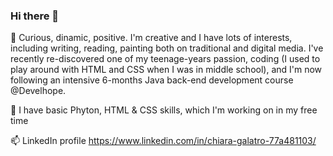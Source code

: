 ### Hi there 👋

🔭 Curious, dinamic, positive. I'm creative and I have lots of interests, including writing, reading, painting both on traditional and digital media. I've recently re-discovered one of my teenage-years passion, coding (I used to play around with HTML and CSS when I was in middle school), and I'm now following an intensive 6-months Java back-end development course @Develhope.

🌱 I have basic Phyton, HTML & CSS skills, which I'm working on in my free time

📫 LinkedIn profile https://www.linkedin.com/in/chiara-galatro-77a481103/


